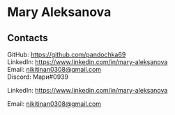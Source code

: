 # Mary Aleksanova

## Contacts
GitHub: <https://github.com/pandochka69> <br>
LinkedIn: <https://www.linkedin.com/in/mary-aleksanova> <br>
Email: <nikitinan0308@gmail.com> <br>
Discord: Мари#0939 <br>

LinkedIn: <https://www.linkedin.com/in/mary-aleksanova>

Email: <nikitinan0308@gmail.com>